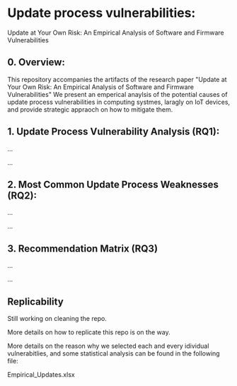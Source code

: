 # Update process vulnerabilities:

Update at Your Own Risk: An Empirical Analysis
of Software and Firmware Vulnerabilities


## 0. Overview:
This repository accompanies the artifacts of the research paper "Update at Your Own Risk: An Empirical Analysis of Software and Firmware Vulnerabilities"
We present an emperical anaylsis of the potential causes of  update process vulnerabilities in computing systmes, laragly on IoT devices, and provide strategic appraoch on how to mitigate them.


## 1. Update Process Vulnerability Analysis (RQ1):
...
 
...

## 2. Most Common Update Process Weaknesses (RQ2):
...
 
...

## 3. Recommendation Matrix (RQ3)
...
 
...

## Replicability
Still working on cleaning the repo.

More details on how to replicate this repo is on the way.

More details on the reason why we selected each and every idividual vulnerabitlies, and some statistical analysis can be found in the following file:

Empirical_Updates.xlsx